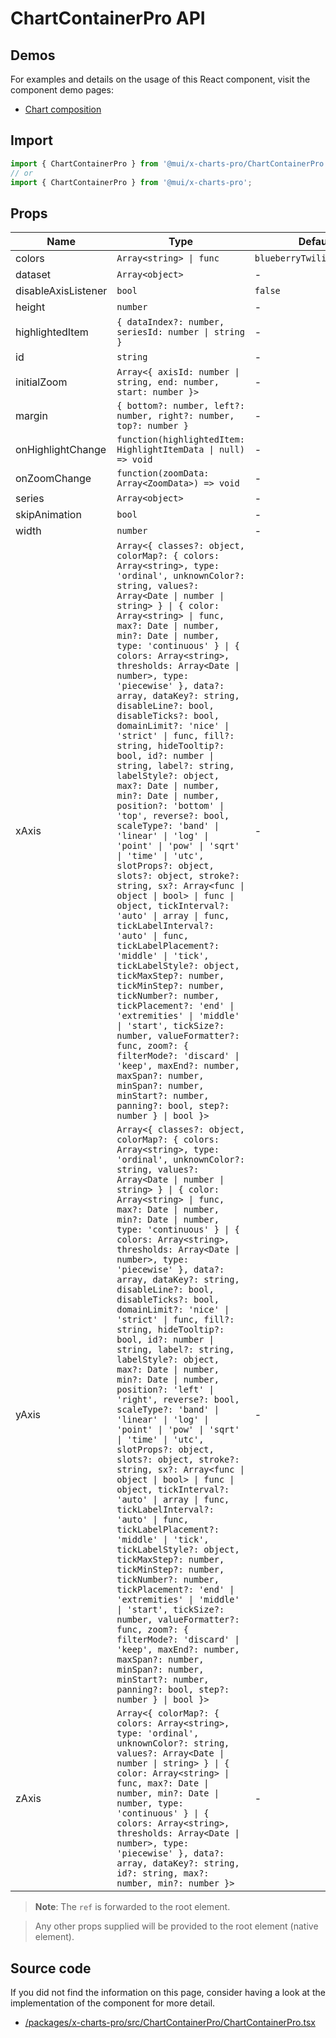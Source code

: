 # ChartContainerPro API

## Demos

For examples and details on the usage of this React component, visit the component demo pages:

- [Chart composition](/x/react-charts/composition/)

## Import

```jsx
import { ChartContainerPro } from '@mui/x-charts-pro/ChartContainerPro';
// or
import { ChartContainerPro } from '@mui/x-charts-pro';
```

## Props

| Name | Type | Default | Required | Description |
|------|------|---------|----------|-------------|
| colors | `Array<string> \| func` | `blueberryTwilightPalette` | No |  |
| dataset | `Array<object>` | - | No |  |
| disableAxisListener | `bool` | `false` | No |  |
| height | `number` | - | No |  |
| highlightedItem | `{ dataIndex?: number, seriesId: number \| string }` | - | No |  |
| id | `string` | - | No |  |
| initialZoom | `Array<{ axisId: number \| string, end: number, start: number }>` | - | No |  |
| margin | `{ bottom?: number, left?: number, right?: number, top?: number }` | - | No |  |
| onHighlightChange | `function(highlightedItem: HighlightItemData \| null) => void` | - | No |  |
| onZoomChange | `function(zoomData: Array<ZoomData>) => void` | - | No |  |
| series | `Array<object>` | - | No |  |
| skipAnimation | `bool` | - | No |  |
| width | `number` | - | No |  |
| xAxis | `Array<{ classes?: object, colorMap?: { colors: Array<string>, type: 'ordinal', unknownColor?: string, values?: Array<Date \| number \| string> } \| { color: Array<string> \| func, max?: Date \| number, min?: Date \| number, type: 'continuous' } \| { colors: Array<string>, thresholds: Array<Date \| number>, type: 'piecewise' }, data?: array, dataKey?: string, disableLine?: bool, disableTicks?: bool, domainLimit?: 'nice' \| 'strict' \| func, fill?: string, hideTooltip?: bool, id?: number \| string, label?: string, labelStyle?: object, max?: Date \| number, min?: Date \| number, position?: 'bottom' \| 'top', reverse?: bool, scaleType?: 'band' \| 'linear' \| 'log' \| 'point' \| 'pow' \| 'sqrt' \| 'time' \| 'utc', slotProps?: object, slots?: object, stroke?: string, sx?: Array<func \| object \| bool> \| func \| object, tickInterval?: 'auto' \| array \| func, tickLabelInterval?: 'auto' \| func, tickLabelPlacement?: 'middle' \| 'tick', tickLabelStyle?: object, tickMaxStep?: number, tickMinStep?: number, tickNumber?: number, tickPlacement?: 'end' \| 'extremities' \| 'middle' \| 'start', tickSize?: number, valueFormatter?: func, zoom?: { filterMode?: 'discard' \| 'keep', maxEnd?: number, maxSpan?: number, minSpan?: number, minStart?: number, panning?: bool, step?: number } \| bool }>` | - | No |  |
| yAxis | `Array<{ classes?: object, colorMap?: { colors: Array<string>, type: 'ordinal', unknownColor?: string, values?: Array<Date \| number \| string> } \| { color: Array<string> \| func, max?: Date \| number, min?: Date \| number, type: 'continuous' } \| { colors: Array<string>, thresholds: Array<Date \| number>, type: 'piecewise' }, data?: array, dataKey?: string, disableLine?: bool, disableTicks?: bool, domainLimit?: 'nice' \| 'strict' \| func, fill?: string, hideTooltip?: bool, id?: number \| string, label?: string, labelStyle?: object, max?: Date \| number, min?: Date \| number, position?: 'left' \| 'right', reverse?: bool, scaleType?: 'band' \| 'linear' \| 'log' \| 'point' \| 'pow' \| 'sqrt' \| 'time' \| 'utc', slotProps?: object, slots?: object, stroke?: string, sx?: Array<func \| object \| bool> \| func \| object, tickInterval?: 'auto' \| array \| func, tickLabelInterval?: 'auto' \| func, tickLabelPlacement?: 'middle' \| 'tick', tickLabelStyle?: object, tickMaxStep?: number, tickMinStep?: number, tickNumber?: number, tickPlacement?: 'end' \| 'extremities' \| 'middle' \| 'start', tickSize?: number, valueFormatter?: func, zoom?: { filterMode?: 'discard' \| 'keep', maxEnd?: number, maxSpan?: number, minSpan?: number, minStart?: number, panning?: bool, step?: number } \| bool }>` | - | No |  |
| zAxis | `Array<{ colorMap?: { colors: Array<string>, type: 'ordinal', unknownColor?: string, values?: Array<Date \| number \| string> } \| { color: Array<string> \| func, max?: Date \| number, min?: Date \| number, type: 'continuous' } \| { colors: Array<string>, thresholds: Array<Date \| number>, type: 'piecewise' }, data?: array, dataKey?: string, id?: string, max?: number, min?: number }>` | - | No |  |

> **Note**: The `ref` is forwarded to the root element.

> Any other props supplied will be provided to the root element (native element).

## Source code

If you did not find the information on this page, consider having a look at the implementation of the component for more detail.

- [/packages/x-charts-pro/src/ChartContainerPro/ChartContainerPro.tsx](https://github.com/mui/material-ui/tree/HEAD/packages/x-charts-pro/src/ChartContainerPro/ChartContainerPro.tsx)
